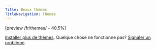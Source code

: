 ```yaml
---
Title: Beaux thèmes
TitleNavigation: Thèmes
---
```

[preview /fr/themes/ - 40.5%]

[Installer plus de thèmes](/fr/help/extensions-themes). Quelque chose ne fonctionne pas? [Signaler un problème](/fr/help/).
